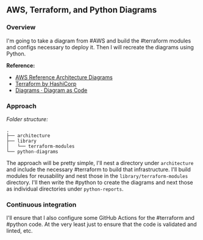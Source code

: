 ## AWS, Terraform, and Python Diagrams
### Overview
I'm going to take a diagram from #AWS and build the #terraform modules and configs necessary to deploy it. Then I will recreate the diagrams using Python. 

**Reference:**
- [AWS Reference Architecture Diagrams](https://aws.amazon.com/architecture/reference-architecture-diagrams)
- [Terraform by HashiCorp](https://www.terraform.io/)
- [Diagrams · Diagram as Code](https://diagrams.mingrammer.com/)

### Approach
_Folder structure:_
```shell
.
├── architecture
├── library
│   └── terraform-modules
└── python-diagrams
```

The approach will be pretty simple, I'll nest a directory under `architecture` and include the necessary #terraform to build that infrastructure. I'll build modules for reusability and nest those in the `library/terraform-modules` directory. I'll then write the #python to create the diagrams and next those as individual directories under `python-reports`.

### Continuous integration
I'll ensure that I also configure some GitHub Actions for the #terraform and #python code. At the very least just to ensure that the code is validated and linted, etc.
